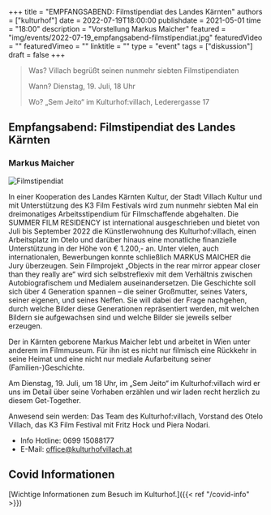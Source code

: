 +++
title = "EMPFANGSABEND: Filmstipendiat des Landes Kärnten"
authors = ["kulturhof"]
date = 2022-07-19T18:00:00
publishdate = 2021-05-01
time = "18:00"
description = "Vorstellung Markus Maicher"
featured = "img/events/2022-07-19_empfangsabend-filmstipendiat.jpg"
featuredVideo = ""
featuredVimeo = ""
linktitle = ""
type = "event"
tags = ["diskussion"]
draft = false
+++

>
> 
> Was? Villach begrüßt seinen nunmehr siebten Filmstipendiaten
> 
> Wann? Dienstag, 19. Juli, 18 Uhr
> 
> Wo? „Sem Jeito“ im Kulturhof:villach, Lederergasse 17




## Empfangsabend: Filmstipendiat des Landes Kärnten

### Markus Maicher

![Filmstipendiat](/img/events/2022-07-19_empfangsabend-filmstipendiat.jpg)

In einer Kooperation des Landes Kärnten Kultur, der Stadt Villach Kultur und mit Unterstützung des K3 Film Festivals wird zum nunmehr siebten Mal ein dreimonatiges Arbeitsstipendium für Filmschaffende abgehalten. Die SUMMER FILM RESIDENCY ist international ausgeschrieben und bietet von Juli bis September 2022 die Künstlerwohnung des Kulturhof:villach, einen Arbeitsplatz im Otelo und darüber hinaus eine monatliche finanzielle Unterstützung in der Höhe von € 1.200,- an.
Unter vielen, auch internationalen, Bewerbungen konnte schließlich MARKUS MAICHER die Jury überzeugen. Sein Filmprojekt „Objects in the rear mirror appear closer than they really are“ wird sich selbstreflexiv mit dem Verhältnis zwischen Autobiografischem und Medialem auseinandersetzen. Die Geschichte soll sich über 4 Generation spannen – die seiner Großmutter, seines Vaters, seiner eigenen, und seines Neffen. Sie will dabei der Frage nachgehen, durch welche Bilder diese Generationen repräsentiert werden, mit welchen Bildern sie aufgewachsen sind und welche Bilder sie jeweils selber erzeugen.

Der in Kärnten geborene Markus Maicher lebt und arbeitet in Wien unter anderem im Filmmuseum. Für ihn ist es nicht nur filmisch eine Rückkehr in seine Heimat und eine nicht nur mediale Aufarbeitung seiner (Familien-)Geschichte.

Am Dienstag, 19. Juli, um 18 Uhr, im „Sem Jeito“ im Kulturhof:villach wird er uns im Detail über seine Vorhaben erzählen und wir laden recht herzlich zu diesem Get-Together. 

Anwesend sein werden: Das Team des Kulturhof:villach, Vorstand des Otelo Villach, das K3 Film Festival mit Fritz Hock und Piera Nodari.



- Info Hotline: 0699 15088177 
- E-Mail: office@kulturhofvillach.at

## Covid Informationen

[Wichtige Informationen zum Besuch im Kulturhof.]({{< ref "/covid-info" >}})
